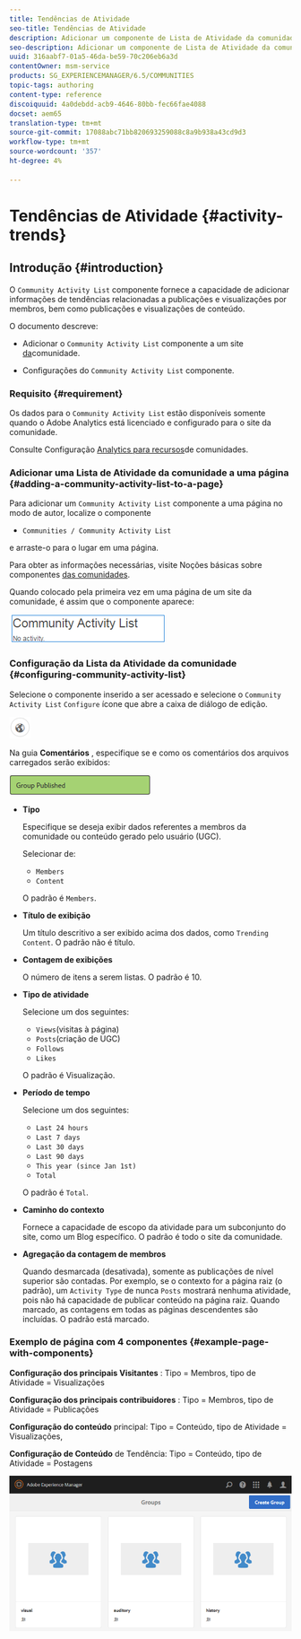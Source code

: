 ```yaml
---
title: Tendências de Atividade
seo-title: Tendências de Atividade
description: Adicionar um componente de Lista de Atividade da comunidade a uma página
seo-description: Adicionar um componente de Lista de Atividade da comunidade a uma página
uuid: 316aabf7-01a5-46da-be59-70c206eb6a3d
contentOwner: msm-service
products: SG_EXPERIENCEMANAGER/6.5/COMMUNITIES
topic-tags: authoring
content-type: reference
discoiquuid: 4a0debdd-acb9-4646-80bb-fec66fae4088
docset: aem65
translation-type: tm+mt
source-git-commit: 17088abc71bb820693259088c8a9b938a43cd9d3
workflow-type: tm+mt
source-wordcount: '357'
ht-degree: 4%

---
```



# Tendências de Atividade {#activity-trends}

## Introdução {#introduction}

O `Community Activity List` componente fornece a capacidade de adicionar informações de tendências relacionadas a publicações e visualizações por membros, bem como publicações e visualizações de conteúdo.

O documento descreve:

* Adicionar o `Community Activity List` componente a um site [da](/help/communities/overview.md#community-sites)comunidade.

* Configurações do `Community Activity List` componente.

### Requisito {#requirement}

Os dados para o `Community Activity List` estão disponíveis somente quando o Adobe Analytics está licenciado e configurado para o site da comunidade.

Consulte Configuração [Analytics para recursos](/help/communities/analytics.md)de comunidades.

### Adicionar uma Lista de Atividade da comunidade a uma página {#adding-a-community-activity-list-to-a-page}

Para adicionar um `Community Activity List` componente a uma página no modo de autor, localize o componente

* `Communities / Community Activity List`

e arraste-o para o lugar em uma página.

Para obter as informações necessárias, visite Noções básicas sobre componentes [das comunidades](/help/communities/basics.md).

Quando colocado pela primeira vez em uma página de um site da comunidade, é assim que o componente aparece:

![atividade comunitária](assets/community-activity.png)

### Configuração da Lista da Atividade da comunidade  {#configuring-community-activity-list}

Selecione o componente inserido a ser acessado e selecione o `Community Activity List` `Configure` ícone que abre a caixa de diálogo de edição.

![chlimage_1-55](assets/chlimage_1-55.png)

Na guia **Comentários** , especifique se e como os comentários dos arquivos carregados serão exibidos:

![chlimage_1-56](assets/chlimage_1-56.png)

* **Tipo**

   Especifique se deseja exibir dados referentes a membros da comunidade ou conteúdo gerado pelo usuário (UGC).

   Selecionar de:

   * `Members`
   * `Content`

   O padrão é `Members`.

* **Título de exibição**

   Um título descritivo a ser exibido acima dos dados, como `Trending Content`.
O padrão não é título.

* **Contagem de exibições**

   O número de itens a serem listas.
O padrão é 10.

* **Tipo de atividade**

   Selecione um dos seguintes:

   * `Views`(visitas à página)
   * `Posts`(criação de UGC)
   * `Follows`
   * `Likes`

   O padrão é Visualização.

* **Período de tempo**

   Selecione um dos seguintes:

   * `Last 24 hours`
   * `Last 7 days`
   * `Last 30 days`
   * `Last 90 days`
   * `This year (since Jan 1st)`
   * `Total`

   O padrão é `Total`.

* **Caminho do contexto**

   Fornece a capacidade de escopo da atividade para um subconjunto do site, como um Blog específico.
O padrão é todo o site da comunidade.

* **Agregação da contagem de membros**

   Quando desmarcada (desativada), somente as publicações de nível superior são contadas. Por exemplo, se o contexto for a página raiz (o padrão), um `Activity Type` de nunca `Posts` mostrará nenhuma atividade, pois não há capacidade de publicar conteúdo na página raiz. Quando marcado, as contagens em todas as páginas descendentes são incluídas.
O padrão está marcado.

### Exemplo de página com 4 componentes {#example-page-with-components}

**Configuração dos principais Visitantes** : Tipo = Membros, tipo de Atividade = Visualizações

**Configuração dos principais contribuidores** : Tipo = Membros, tipo de Atividade = Publicações

**Configuração do conteúdo** principal: Tipo = Conteúdo, tipo de Atividade = Visualizações,

**Configuração de Conteúdo** de Tendência: Tipo = Conteúdo, tipo de Atividade = Postagens

![chlimage_1-57](assets/chlimage_1-57.png)


